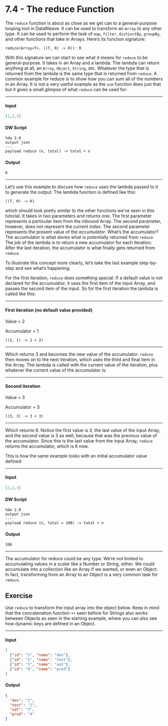 # 7.4 - The reduce Function

The `reduce` function is about as close as we get can to a general-purpose looping tool in DataWeave. It can be used to transform an `Array` to any other type. It can be used to perform the task of `map`, `filter`, `distinctBy`, `groupBy`, and other functions that take in Arrays. Here’s its function signature:
```
reduce(Array<T>, ((T, R) -> R)): R
```
With this signature we can start to see what it means for `reduce` to be general-purpose. It takes in an Array and a lambda. The lambda can return anything at all, an `Array`, `Object`, `String`, etc. Whatever the type that is returned from the lambda is the same type that is returned from `reduce`. A common example for reduce is to show how you can sum all of the numbers in an Array. It is not a very useful example as the `sum` function does just that but it gives a small glimpse of what `reduce` can be used for:

----
#### Input
```json
[1,2,3]
```
#### DW Script
```dw
%dw 2.0
output json
---
payload reduce (n, total) -> total + n
```
#### Output
```
6
```
----

Let’s use this example to discuss how `reduce` uses the lambda passed to it to generate the output. The lambda function is defined like this:
```
((T, R) -> R)
```
which should look pretty similar to the other functions we’ve seen in this tutorial. It takes in two parameters and returns one. The first parameter represents a particular item from the inbound Array. The second parameter, however, does not represent the current index. The second parameter represents the present value of the *accumulator*. What’s the accumulator? The accumulator is what stores what is potentially returned from `reduce`. The job of the lambda is to return a new accumulator for each iteration. After the last iteration, the accumulator is what finally gets returned from `reduce`.

To illustrate this concept more clearly, let’s take the last example step-by-step and see what’s happening.

For the first iteration, `reduce` does something special. If a default value is not declared for the accumulator, it uses the first item of the input Array, and passes the second item of the input. So for the first iteration the lambda is called like this:

----
#### First iteration (no default value provided)
Value = 2

Accumulator = 1
```
((2, 1) -> 1 + 2)
```
----

Which returns 3 and becomes the new value of the accumulator. `reduce` then moves on to the next iteration, which uses the third and final item in the Array. The lambda is called with the current value of the iteration, plus whatever the current value of the accumulator is:

----
#### Second iteration
Value = 3

Accumulator = 3
```
((3, 3) -> 3 + 3)
```
----

Which returns 6. Notice the first value is 3, the last value of the input Array, and the second value is 3 as well, because that was the previous value of the accumulator. Since this is the last value from the input Array, `reduce` returns the accumulator, which is 6 now.

This is how the same example looks with an initial accumulator value defined:

----
#### Input
```json
[1,2,3]
```
#### DW Script
```dw
%dw 2.0
output json
---
payload reduce (n, total = 100) -> total + n
```
#### Output
```
106
```
----

The accumulator for reduce could be any type. We’re not limited to accumulating values in a scalar like a Number or String, either. We could accumulate into a collection like an Array if we wanted, or even an Object. In fact, transforming from an Array to an Object is a very common task for `reduce`.

## Exercise

Use `reduce` to transform the input array into the object below. Keep in mind that the concatenation function `++` seen before for Strings also works between Objects as seen in the starting example, where you can also see how dynamic keys are defined in an Object.

----
#### Input
```json
[
  {"id": "1", "name": "dev"},
  {"id": "2", "name": "test"},
  {"id": "3", "name": "uat"},
  {"id": "4", "name": "prod"}
]
```
#### Output
```json
{
  "dev": "1",
  "test": "2",
  "uat": "3",
  "prod": "4"
}
```
